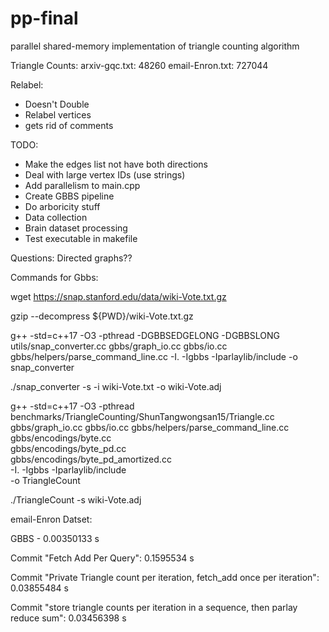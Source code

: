 # pp-final
parallel shared-memory implementation of triangle counting algorithm

Triangle Counts:
arxiv-gqc.txt: 48260
email-Enron.txt: 727044

Relabel:
- Doesn't Double
- Relabel vertices
- gets rid of comments

TODO:
- Make the edges list not have both directions
- Deal with large vertex IDs (use strings)
- Add parallelism to main.cpp
- Create GBBS pipeline
- Do arboricity stuff
- Data collection
- Brain dataset processing
- Test executable in makefile

Questions:
Directed graphs??

Commands for Gbbs:

wget https://snap.stanford.edu/data/wiki-Vote.txt.gz

gzip --decompress ${PWD}/wiki-Vote.txt.gz

g++ -std=c++17 -O3 -pthread  -DGBBSEDGELONG -DGBBSLONG   utils/snap_converter.cc     gbbs/graph_io.cc gbbs/io.cc     gbbs/helpers/parse_command_line.cc     -I. -Igbbs -Iparlaylib/include -o snap_converter

./snap_converter -s -i wiki-Vote.txt -o wiki-Vote.adj

g++ -std=c++17 -O3 -pthread \
    benchmarks/TriangleCounting/ShunTangwongsan15/Triangle.cc \
    gbbs/graph_io.cc gbbs/io.cc gbbs/helpers/parse_command_line.cc \
    gbbs/encodings/byte.cc \
    gbbs/encodings/byte_pd.cc \
    gbbs/encodings/byte_pd_amortized.cc \
    -I. -Igbbs -Iparlaylib/include \
    -o TriangleCount

./TriangleCount -s wiki-Vote.adj

email-Enron Datset:

GBBS - 0.00350133 s

Commit "Fetch Add Per Query": 0.1595534 s

Commit "Private Triangle count per iteration, fetch_add once per iteration": 0.03855484 s

Commit "store triangle counts per iteration in a sequence, then parlay reduce sum": 0.03456398 s